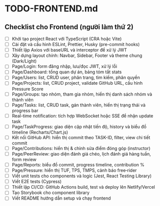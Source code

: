 # TODO-FRONTEND.md

## Checklist cho Frontend (người làm thứ 2)

- [ ] Khởi tạo project React với TypeScript (CRA hoặc Vite)
- [ ] Cài đặt và cấu hình ESLint, Prettier, Husky (pre-commit hooks)
- [ ] Thiết lập Axios với baseURL và interceptor để xử lý JWT
- [ ] Xây dựng layout chính: Navbar, Sidebar, Footer và theme chung (Dark/Light)
- [ ] Page/Login: form đăng nhập, lưu/đọc JWT, xử lý lỗi
- [ ] Page/Dashboard: tổng quan dự án, bảng tóm tắt stats
- [ ] Page/Users: list, CRUD user, phân trang, tìm kiếm, phân quyền
- [ ] Page/Projects: list, CRUD project, validate GitHub URL, cấu hình Pressure Score
- [ ] Page/Groups: tạo nhóm, tham gia nhóm, hiển thị danh sách nhóm và thành viên
- [ ] Page/Tasks: list, CRUD task, gán thành viên, hiển thị trạng thái và progress bar
- [ ] Real-time notification: tích hợp WebSocket hoặc SSE để nhận update task
- [ ] Page/TaskProgress: giao diện cập nhật tiến độ, history và biểu đồ timeline (Recharts/Chart.js)
- [ ] Kết nối GitHub API: hiển thị commit theo TASK-ID, filter, view chi tiết commit
- [ ] Page/Contributions: hiển thị & chỉnh sửa điểm đóng góp (instructor)
- [ ] Page/PeerReview: giao diện đánh giá chéo, lịch đánh giá hàng tuần, form review
- [ ] Page/Reports: biểu đồ commit, progress timeline, contribution %
- [ ] Page/Pressure: hiển thị TUF, TPS, TMPS, cảnh báo free‑rider
- [ ] Viết unit tests cho components và logic (Jest, React Testing Library)
- [ ] Viết E2E tests (Cypress)
- [ ] Thiết lập CI/CD: GitHub Actions build, test và deploy lên Netlify/Vercel
- [ ] Tạo Storybook cho component library
- [ ] Viết README hướng dẫn setup và chạy frontend